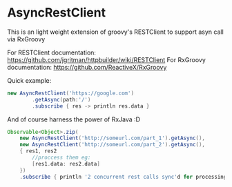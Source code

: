 # AsyncRestClient
This is an light weight extension of groovy's RESTClient to support asyn call via RxGroovy


For RESTClient documentation: https://github.com/jgritman/httpbuilder/wiki/RESTClient
For RxGroovy documentation: https://github.com/ReactiveX/RxGroovy

Quick example:

```groovy
new AsyncRestClient('https://google.com')
        .getAsync(path:'/')
        .subscribe { res -> println res.data }
```
And of course harness the power of RxJava :D
```groovy
Observable<Object>.zip(
    new AsyncRestClient('http://someurl.com/part_1').getAsync(),
    new AsyncRestClient('http://someurl.com/part_2').getAsync(),
    { res1, res2
        //proccess them eg:
        [res1.data: res2.data]
    })
    .subscribe { println '2 concurrent rest calls sync'd for processing'}
```

